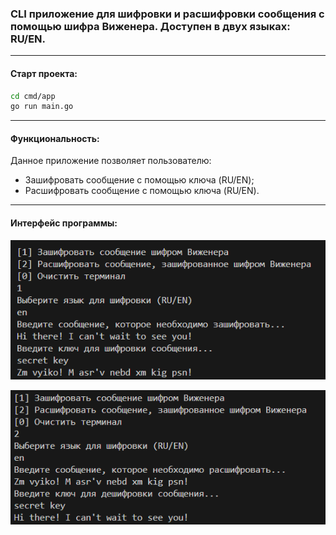 ### CLI приложение для шифровки и расшифровки сообщения с помощью шифра Виженера. Доступен в двух языках: RU/EN.

--- 

#### Старт проекта:

``` bash
cd cmd/app
go run main.go
```

---

#### Функциональность:

Данное приложение позволяет пользователю:

* Зашифровать сообщение с помощью ключа (RU/EN);
* Расшифровать сообщение с помощью ключа (RU/EN). 

---

#### Интерфейс программы:

![first ex](readme/firstex.png)

![second ex](readme/secondex.png)
